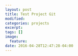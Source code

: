 ```yaml
---
layout: post
title: Test Project Git
modified:
categories: projects
excerpt:
tags: []
image:
  feature:
date: 2016-04-28T12:47:28-04:00
---
```


